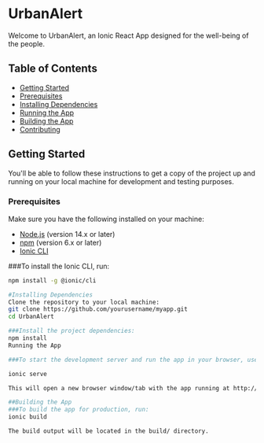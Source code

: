 ﻿# UrbanAlert

Welcome to UrbanAlert, an Ionic React App designed for the well-being of the people.

## Table of Contents

- [Getting Started](#getting-started)
- [Prerequisites](#prerequisites)
- [Installing Dependencies](#installing-dependencies)
- [Running the App](#running-the-app)
- [Building the App](#building-the-app)
- [Contributing](#contributing)

## Getting Started

You'll be able to follow these instructions to get a copy of the project up and running on your local machine for development and testing purposes.

### Prerequisites

Make sure you have the following installed on your machine:

- [Node.js](https://nodejs.org/) (version 14.x or later)
- [npm](https://www.npmjs.com/) (version 6.x or later)
- [Ionic CLI](https://ionicframework.com/docs/cli/installation)

###To install the Ionic CLI, run:
```bash
npm install -g @ionic/cli

#Installing Dependencies
Clone the repository to your local machine:
git clone https://github.com/yourusername/myapp.git
cd UrbanAlert

###Install the project dependencies:
npm install
Running the App

###To start the development server and run the app in your browser, use:

ionic serve

This will open a new browser window/tab with the app running at http://localhost:8100/.

##Building the App
###To build the app for production, run:
ionic build

The build output will be located in the build/ directory.
